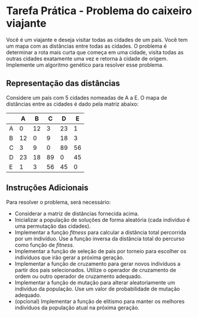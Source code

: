 # Tarefa Prática - Problema do caixeiro viajante

Você é um viajante e deseja visitar todas as cidades de um país. Você tem um mapa com as distâncias entre todas as cidades. O problema é determinar a rota mais curta que começa em uma cidade, visita todas as outras cidades exatamente uma vez e retorna à cidade de origem. Implemente um algoritmo genético para resolver esse problema.

## Representação das distâncias

Considere um país com 5 cidades nomeadas de A a E. O mapa de distâncias entre as cidades é dado pela matriz abaixo:

|   | A | B | C | D | E |
|---|---|---|---|---|---|
| A | 0 | 12 | 3 | 23 | 1 |
| B | 12 | 0 | 9 | 18 | 3 |
| C | 3 | 9 | 0 | 89 | 56 |
| D | 23 | 18 | 89 | 0 | 45 |
| E | 1 | 3 | 56 | 45 | 0 |

## Instruções Adicionais

Para resolver o problema, será necessário:

 - Considerar a matriz de distâncias fornecida acima.
 - Inicializar a população de soluções de forma aleatória (cada indivíduo é uma permutação das cidades).
 - Implementar a função *fitness* para calcular a distância total percorrida por um indivíduo. Use a função inversa da distância total do percurso como função de *fitness*.
 - Implementar a função de seleção de pais por torneio para escolher os indivíduos que irão gerar a próxima geração.
 - Implementar a função de cruzamento para gerar novos indivíduos a partir dos pais selecionados. Utilize o operador de cruzamento de ordem ou outro operador de cruzamento adequado.
 - Implementar a função de mutação para alterar aleatoriamente um indivíduo da população. Use um valor de probabilidade de mutação adequado.
 - (opcional) Implementar a função de elitismo para manter os melhores indivíduos da população atual na próxima geração.